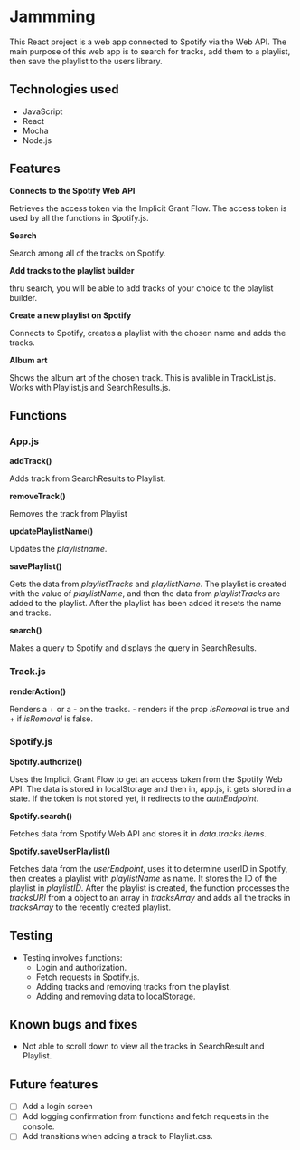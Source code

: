 # Jammming

This React project is a web app connected to Spotify via the Web API. 
The main purpose of this web app is to search for tracks, add them to a playlist, then save the playlist to the users library.

## Technologies used
- JavaScript
- React
- Mocha
- Node.js

## Features
**Connects to the Spotify Web API**
    
Retrieves the access token via the Implicit Grant Flow. 
The access token is used by all the functions in Spotify.js.

**Search**

Search among all of the tracks on Spotify.
    
**Add tracks to the playlist builder**
    
thru search, you will be able to add tracks of your choice to the playlist builder. 
    
**Create a new playlist on Spotify**
    
Connects to Spotify, creates a playlist with the chosen name and adds the tracks.

**Album art**

Shows the album art of the chosen track. This is avalible in TrackList.js. 
Works with Playlist.js and SearchResults.js.

## Functions
### App.js
**addTrack()**
    
Adds track from SearchResults to Playlist.

**removeTrack()**
    
Removes the track from Playlist

**updatePlaylistName()**
    
Updates the *playlistname*.

**savePlaylist()**

Gets the data from *playlistTracks* and *playlistName*. The playlist is created with the value of *playlistName*, and then the data from *playlistTracks* are added to the playlist.
After the playlist has been added it resets the name and tracks. 

**search()**

Makes a query to Spotify and displays the query in SearchResults.

### Track.js
**renderAction()**

Renders a + or a - on the tracks. - renders if the prop *isRemoval* is true and + if *isRemoval* is false.

### Spotify.js
**Spotify.authorize()**

Uses the Implicit Grant Flow to get an access token from the Spotify Web API. The data is stored in localStorage and then in, app.js, it gets stored in a state.
If the token is not stored yet, it redirects to the *authEndpoint*. 

**Spotify.search()**

Fetches data from Spotify Web API and stores it in *data.tracks.items*.

**Spotify.saveUserPlaylist()**

Fetches data from the *userEndpoint*, uses it to determine userID in Spotify, then creates a playlist with *playlistName* as name. It stores the ID of the playlist in *playlistID*. After the playlist is created, the function processes the *tracksURI* from a object to an array in *tracksArray* and adds all the tracks in *tracksArray* to the recently created playlist.


## Testing

- Testing involves functions:
  - Login and authorization.
  - Fetch requests in Spotify.js.
  - Adding tracks and removing tracks from the playlist.
  - Adding and removing data to localStorage.


## Known bugs and fixes
- Not able to scroll down to view all the tracks in SearchResult and Playlist.

## Future features
- [ ] Add a login screen 
- [ ] Add logging confirmation from functions and fetch requests in the console.
- [ ] Add transitions when adding a track to Playlist.css.